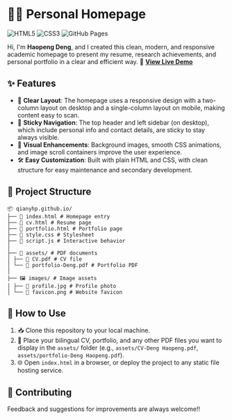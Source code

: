 # 🧑‍🎓 Personal Homepage

![HTML5](https://img.shields.io/badge/HTML5-%23E34F26.svg?style=flat&logo=html5&logoColor=white)
![CSS3](https://img.shields.io/badge/CSS3-%231572B6.svg?style=flat&logo=css3&logoColor=white)
![GitHub Pages](https://img.shields.io/badge/Deployed-GitHub%20Pages-blue?logo=github)

Hi, I'm **Haopeng Deng**, and I created this clean, modern, and responsive academic homepage to present my resume, research achievements, and personal portfolio in a clear and efficient way.
📎 **[View Live Demo](https://qianyhp.github.io/)**  

## ✨ Features

- 🧱 **Clear Layout**: The homepage uses a responsive design with a two-column layout on desktop and a single-column layout on mobile, making content easy to scan.  
- 📌 **Sticky Navigation**: The top header and left sidebar (on desktop), which include personal info and contact details, are sticky to stay always visible.  
- 🎨 **Visual Enhancements**: Background images, smooth CSS animations, and image scroll containers improve the user experience.  
- 🛠️ **Easy Customization**: Built with plain HTML and CSS, with clean structure for easy maintenance and secondary development.

## 📁 Project Structure

```
📦 qianyhp.github.io/
├── 📄 index.html # Homepage entry
├── 📄 cv.html # Resume page
├── 📄 portfolio.html # Portfolio page
├── 🎨 style.css # Stylesheet
├── 📜 script.js # Interactive behavior
│
├── 📁 assets/ # PDF documents
│ ├── 📄 CV.pdf # CV file
│ └── 📄 portfolio-Deng.pdf # Portfolio PDF
│
├── 🖼️ images/ # Image assets
│ ├── 👤 profile.jpg # Profile photo
│ └── 🌟 favicon.png # Website favicon
```

## 🚀 How to Use

1. 📥 Clone this repository to your local machine.  
2. 📄 Place your bilingual CV, portfolio, and any other PDF files you want to display in the `assets/` folder (e.g., `assets/CV-Deng Haopeng.pdf`, `assets/portfolio-Deng Haopeng.pdf`).  
3. 🌐 Open `index.html` in a browser, or deploy the project to any static file hosting service.

## 🤝 Contributing

Feedback and suggestions for improvements are always welcome!!

